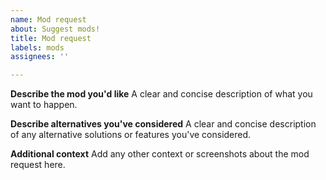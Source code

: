 ```yaml
---
name: Mod request
about: Suggest mods!
title: Mod request
labels: mods
assignees: ''

---
```


**Describe the mod you'd like**
A clear and concise description of what you want to happen.

**Describe alternatives you've considered**
A clear and concise description of any alternative solutions or features you've considered.

**Additional context**
Add any other context or screenshots about the mod request here.
